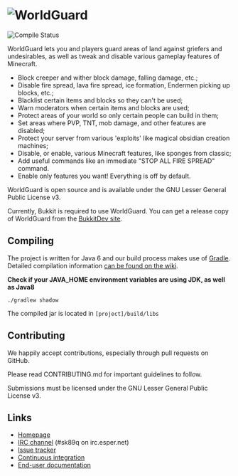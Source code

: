 # ![WorldGuard](http://static.sk89q.com/readme/worldguard-new.png)

![Compile Status](https://github.com/garrettsummerfi3ld/WorldGuard/workflows/gradle/badge.svg)


WorldGuard lets you and players guard areas of land against griefers and undesirables, as well as tweak and disable various gameplay features of Minecraft.

* Block creeper and wither block damage, falling damage, etc.;
* Disable fire spread, lava fire spread, ice formation, Endermen picking up blocks, etc.;
* Blacklist certain items and blocks so they can't be used;
* Warn moderators when certain items and blocks are used;
* Protect areas of your world so only certain people can build in them;
* Set areas where PVP, TNT, mob damage, and other features are disabled;
* Protect your server from various 'exploits' like magical obsidian creation machines;
* Disable, or enable, various Minecraft features, like sponges from classic;
* Add useful commands like an immediate "STOP ALL FIRE SPREAD" command.
* Enable only features you want! Everything is off by default.

WorldGuard is open source and is available under the GNU Lesser
General Public License v3.

Currently, Bukkit is required to use WorldGuard. You can get a release copy of WorldGuard from the [BukkitDev site](http://dev.bukkit.org/bukkit-plugins/worldguard/).

Compiling
---------

The project is written for Java 6 and our build process makes use of
[Gradle](http://gradle.org). Detailed compilation information
[can be found on the wiki](http://wiki.sk89q.com/wiki/WorldGuard/Development#Compiling).


**Check if your JAVA_HOME environment variables are using JDK, as well as Java8**

```shell
./gradlew shadow
```

The compiled jar is located in `[project]/build/libs`


Contributing
------------

We happily accept contributions, especially through pull requests on GitHub.

Please read CONTRIBUTING.md for important guidelines to follow.

Submissions must be licensed under the GNU Lesser General Public License v3.

Links
-----

* [Homepage](http://enginehub.org/worldguard)
* [IRC channel](http://skq.me/irc/irc.esper.net/sk89q/) (#sk89q on irc.esper.net)
* [Issue tracker](http://youtrack.sk89q.com/issues/WORLDGUARD)
* [Continuous integration](http://builds.enginehub.org)
* [End-user documentation](http://wiki.sk89q.com/wiki/WorldGuard)
